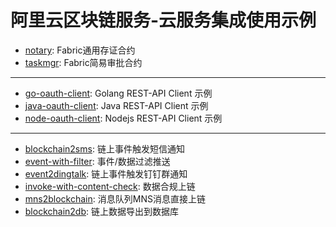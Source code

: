 # 阿里云区块链服务-云服务集成使用示例

- [notary](./contracts/fabric/notary): Fabric通用存证合约
- [taskmgr](./contracts/fabric/taskmgr): Fabric简易审批合约

---

- [go-oauth-client](./go-oauth-client): Golang REST-API Client 示例
- [java-oauth-client](./java-oauth-client): Java REST-API Client 示例
- [node-oauth-client](./node-oauth-client): Nodejs REST-API Client 示例

---

- [blockchain2sms](./blockchain2sms): 链上事件触发短信通知
- [event-with-filter](./event-with-filter): 事件/数据过滤推送
- [event2dingtalk](./event2dingtalk): 链上事件触发钉钉群通知
- [invoke-with-content-check](./invoke-with-content-check): 数据合规上链
- [mns2blockchain](./mns2blockchain): 消息队列MNS消息直接上链
- [blockchain2db](./blockchain2db): 链上数据导出到数据库


